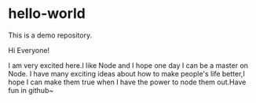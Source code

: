# hello-world
This is a demo repository.

Hi Everyone!

I am very excited here.I like Node and I hope one day I can be a master on Node.
I have many exciting ideas about how to make people's life better,I hope I can make them true when I have the power to node them out.Have fun in github~

